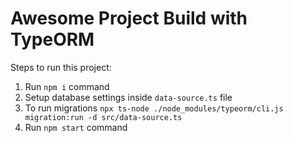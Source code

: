 # Awesome Project Build with TypeORM

Steps to run this project:

1. Run `npm i` command
2. Setup database settings inside `data-source.ts` file
3. To run migrations `npx ts-node ./node_modules/typeorm/cli.js migration:run -d src/data-source.ts ` 
4. Run `npm start` command
